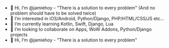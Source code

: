 - 👋 Hi, I’m @jamiehoy - "There is a solution to every problem" (And no problem should have to be solved twice)
- 👀 I’m interested in iOS/Android, Python/Django, PHP/HTML/CSS/JS etc...
- 🌱 I’m currently learning Kotlin, Swift, Django, Lua
- 💞️ I’m looking to collaborate on Apps, WoW Addons, Python/Django projects
- 👋 Hi, I’m @jamiehoy - "There is a solution to every problem" 

<!---
jamiehoy/jamiehoy is a ✨ special ✨ repository because its `README.md` (this file) appears on your GitHub profile.
You can click the Preview link to take a look at your changes.
--->
